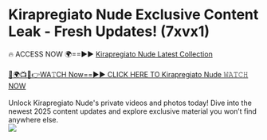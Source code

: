 # Kirapregiato Nude Exclusive Content Leak - Fresh Updates! (7xvx1)

🔥 ACCESS NOW 🌍==►► <a href="https://tinyurl.com/yc657z5k" rel="nofollow">Kirapregiato Nude Latest Collection</a>
<br><br>
[🔴🌍📺📱👉WA𝚃CH Now==►► CLICK HERE TO Kirapregiato Nude 𝚆𝙰𝚃𝙲𝙷 NOW](https://tinyurl.com/yc657z5k)
<br><br>
Unlock Kirapregiato Nude's private videos and photos today! Dive into the newest 2025 content updates and explore exclusive material you won’t find anywhere else.
<br>
<a href="https://tinyurl.com/yc657z5k" rel="nofollow" data-target="animated-image.originalLink"><img src="https://camo.githubusercontent.com/8a4f000d20f83aca3bf7ec5f350d767afa0574a8a352519fd8cfa583a6f93a33/68747470733a2f2f692e696d6775722e636f6d2f644a486b345a712e676966" data-canonical-src="https://i.imgur.com/dJHk4Zq.gif" style="max-width: 100%; display: inline-block;" data-target="animated-image.originalImage"></a>
<br>
